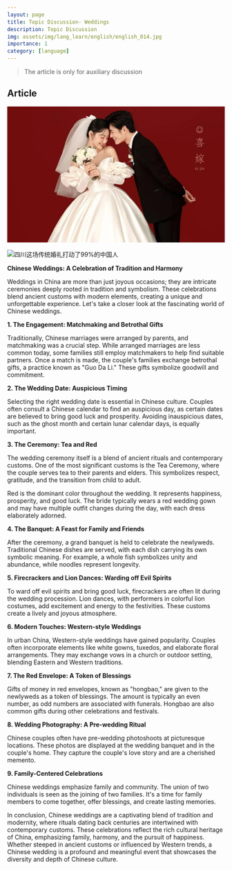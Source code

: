 ```yaml
---
layout: page
title: Topic Discussion- Weddings
description: Topic Discussion
img: assets/img/lang_learn/english/english_014.jpg
importance: 1
category: [language]
---
```




> The article is only for auxiliary discussion

## Article 	

![image-20230916223717185](image/english_014.png)

<img src="https://p2.cri.cn/M00/0D/54/CqgNOlyZ8FCAPRrGAAAAAAAAAAA54.528x309.jpeg" alt="四川这场传统婚礼打动了99%的中国人"  />

**Chinese Weddings: A Celebration of Tradition and Harmony**

Weddings in China are more than just joyous occasions; they are intricate ceremonies deeply rooted in tradition and symbolism. These celebrations blend ancient customs with modern elements, creating a unique and unforgettable experience. Let's take a closer look at the fascinating world of Chinese weddings.

**1. The Engagement: Matchmaking and Betrothal Gifts**

Traditionally, Chinese marriages were arranged by parents, and matchmaking was a crucial step. While arranged marriages are less common today, some families still employ matchmakers to help find suitable partners. Once a match is made, the couple's families exchange betrothal gifts, a practice known as "Guo Da Li." These gifts symbolize goodwill and commitment.

**2. The Wedding Date: Auspicious Timing**

Selecting the right wedding date is essential in Chinese culture. Couples often consult a Chinese calendar to find an auspicious day, as certain dates are believed to bring good luck and prosperity. Avoiding inauspicious dates, such as the ghost month and certain lunar calendar days, is equally important.

**3. The Ceremony: Tea and Red**

The wedding ceremony itself is a blend of ancient rituals and contemporary customs. One of the most significant customs is the Tea Ceremony, where the couple serves tea to their parents and elders. This symbolizes respect, gratitude, and the transition from child to adult.

Red is the dominant color throughout the wedding. It represents happiness, prosperity, and good luck. The bride typically wears a red wedding gown and may have multiple outfit changes during the day, with each dress elaborately adorned.

**4. The Banquet: A Feast for Family and Friends**

After the ceremony, a grand banquet is held to celebrate the newlyweds. Traditional Chinese dishes are served, with each dish carrying its own symbolic meaning. For example, a whole fish symbolizes unity and abundance, while noodles represent longevity.

**5. Firecrackers and Lion Dances: Warding off Evil Spirits**

To ward off evil spirits and bring good luck, firecrackers are often lit during the wedding procession. Lion dances, with performers in colorful lion costumes, add excitement and energy to the festivities. These customs create a lively and joyous atmosphere.

**6. Modern Touches: Western-style Weddings**

In urban China, Western-style weddings have gained popularity. Couples often incorporate elements like white gowns, tuxedos, and elaborate floral arrangements. They may exchange vows in a church or outdoor setting, blending Eastern and Western traditions.

**7. The Red Envelope: A Token of Blessings**

Gifts of money in red envelopes, known as "hongbao," are given to the newlyweds as a token of blessings. The amount is typically an even number, as odd numbers are associated with funerals. Hongbao are also common gifts during other celebrations and festivals.

**8. Wedding Photography: A Pre-wedding Ritual**

Chinese couples often have pre-wedding photoshoots at picturesque locations. These photos are displayed at the wedding banquet and in the couple's home. They capture the couple's love story and are a cherished memento.

**9. Family-Centered Celebrations**

Chinese weddings emphasize family and community. The union of two individuals is seen as the joining of two families. It's a time for family members to come together, offer blessings, and create lasting memories.

In conclusion, Chinese weddings are a captivating blend of tradition and modernity, where rituals dating back centuries are intertwined with contemporary customs. These celebrations reflect the rich cultural heritage of China, emphasizing family, harmony, and the pursuit of happiness. Whether steeped in ancient customs or influenced by Western trends, a Chinese wedding is a profound and meaningful event that showcases the diversity and depth of Chinese culture.

